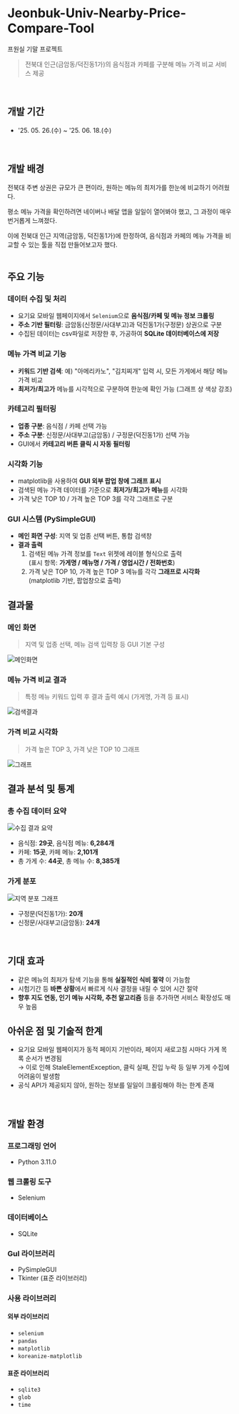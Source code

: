 # Jeonbuk-Univ-Nearby-Price-Compare-Tool
프원실 기말 프로젝트 
> 전북대 인근(금암동/덕진동1가)의 음식점과 카페를 구분해 메뉴 가격 비교 서비스 제공
</br>

## 개발 기간
* '25. 05. 26.(수) ~ '25. 06. 18.(수)
</br>

## 개발 배경
전북대 주변 상권은 규모가 큰 편이라, 원하는 메뉴의 최저가를 한눈에 비교하기 어려웠다.

평소 메뉴 가격을 확인하려면 네이버나 배달 앱을 일일이 열어봐야 했고, 그 과정이 매우 번거롭게 느껴졌다.

이에 전북대 인근 지역(금암동, 덕진동1가)에 한정하여, 음식점과 카페의 메뉴 가격을 비교할 수 있는 툴을 직접 만들어보고자 했다.
</br>
</br>
## 주요 기능
### 데이터 수집 및 처리
- 요기요 모바일 웹페이지에서 `Selenium`으로 **음식점/카페 및 메뉴 정보 크롤링**
- **주소 기반 필터링**: 금암동(신정문/사대부고)과 덕진동1가(구정문) 상권으로 구분
- 수집된 데이터는 csv파일로 저장한 후, 가공하여 **SQLite 데이터베이스에 저장**

### 메뉴 가격 비교 기능
- **키워드 기반 검색**: 예) "아메리카노", "김치찌개" 입력 시, 모든 가게에서 해당 메뉴 가격 비교
- **최저가/최고가** 메뉴를 시각적으로 구분하여 한눈에 확인 가능 (그래프 상 색상 강조)
  
### 카테고리 필터링
- **업종 구분**: 음식점 / 카페 선택 가능
- **주소 구분**: 신정문/사대부고(금암동) / 구정문(덕진동1가) 선택 가능
- GUI에서 **카테고리 버튼 클릭 시 자동 필터링**

### 시각화 기능
- matplotlib을 사용하여 **GUI 외부 팝업 창에 그래프 표시**
- 검색된 메뉴 가격 데이터를 기준으로 **최저가/최고가 메뉴**를 시각화
- 가격 낮은 TOP 10 / 가격 높은 TOP 3를 각각 그래프로 구분

### GUI 시스템 (PySimpleGUI)
- **메인 화면 구성**: 지역 및 업종 선택 버튼, 통합 검색창
- **결과 출력**
  1. 검색된 메뉴 가격 정보를 `Text` 위젯에 레이블 형식으로 출력  
     (표시 항목: **가게명 / 메뉴명 / 가격 / 영업시간 / 전화번호**)
  2. 가격 낮은 TOP 10, 가격 높은 TOP 3 메뉴를 각각 **그래프로 시각화** (matplotlib 기반, 팝업창으로 출력)
## 결과물
### 메인 화면
> 지역 및 업종 선택, 메뉴 검색 입력창 등 GUI 기본 구성

![메인화면](images/main_ui.png)

### 메뉴 가격 비교 결과
> 특정 메뉴 키워드 입력 후 결과 출력 예시 (가게명, 가격 등 표시)

![검색결과](images/search_result.png)

### 가격 비교 시각화
> 가격 높은 TOP 3, 가격 낮은 TOP 10 그래프

![그래프](images/price_compare_graph.png)
</br>

## 결과 분석 및 통계
### 총 수집 데이터 요약
![수집 결과 요약](images/restaurant_menu_comparison_graph.png)
- 음식점: **29곳**, 음식점 메뉴: **6,284개**
- 카페: **15곳**, 카페 메뉴: **2,101개**
- 총 가게 수: **44곳**, 총 메뉴 수: **8,385개**

### 가게 분포
![지역 분포 그래프](images/region_distribution_graph.png)
- 구정문(덕진동1가): **20개**
- 신정문/사대부고(금암동): **24개**
</br>

## 기대 효과
- 같은 메뉴의 최저가 탐색 기능을 통해 **실질적인 식비 절약** 이 가능함
- 시험기간 등 **바쁜 상황**에서 빠르게 식사 결정을 내릴 수 있어 시간 절약
- **향후 지도 연동, 인기 메뉴 시각화, 추천 알고리즘** 등을 추가하면 서비스 확장성도 매우 높음

## 아쉬운 점 및 기술적 한계
- 요기요 모바일 웹페이지가 동적 페이지 기반이라, 페이지 새로고침 시마다 가게 목록 순서가 변경됨  
→ 이로 인해 StaleElementException, 클릭 실패, 진입 누락 등 일부 가게 수집에 어려움이 발생함
- 공식 API가 제공되지 않아, 원하는 정보를 일일이 크롤링해야 하는 한계 존재
</br>

## 개발 환경

### 프로그래밍 언어
- Python 3.11.0
  
### 웹 크롤링 도구
- Selenium

### 데이터베이스
- SQLite

### GuI 라이브러리
- PySimpleGUI
- Tkinter (표준 라이브러리)

### 사용 라이브러리

#### 외부 라이브러리
- `selenium`
- `pandas`
- `matplotlib`
- `koreanize-matplotlib`
  
#### 표준 라이브러리
- `sqlite3`
- `glob`
- `time`


